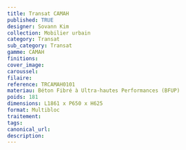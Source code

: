 ```yaml
---
title: Transat CAMAH
published: TRUE
designer: Sovann Kim
collection: Mobilier urbain
category: Transat
sub_category: Transat
gamme: CAMAH
finitions: 
cover_image: 
caroussel: 
filaire: 
reference: TRCAMAH0101
materiau: Béton Fibré à Ultra-hautes Performances (BFUP)
poids: 181
dimensions: L1861 x P650 x H625
format: Multibloc
traitement: 
tags: 
canonical_url: 
description: 
---
```


